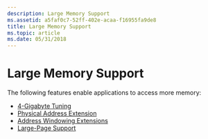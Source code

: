 ```yaml
---
description: Large Memory Support
ms.assetid: a5faf0c7-52ff-402e-acaa-f16955fa9de8
title: Large Memory Support
ms.topic: article
ms.date: 05/31/2018
---
```


# Large Memory Support

The following features enable applications to access more memory:

-   [4-Gigabyte Tuning](4-gigabyte-tuning.md)
-   [Physical Address Extension](physical-address-extension.md)
-   [Address Windowing Extensions](address-windowing-extensions.md)
-   [Large-Page Support](large-page-support.md)

 

 



